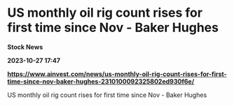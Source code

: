 # US monthly oil rig count rises for first time since Nov - Baker Hughes
**Stock News**

**2023-10-27 17:47**

**https://www.ainvest.com/news/us-monthly-oil-rig-count-rises-for-first-time-since-nov-baker-hughes-2310100092325802ed930f6e/**

US monthly oil rig count rises for first time since Nov - Baker Hughes